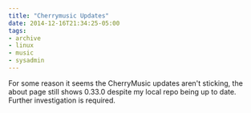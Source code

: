 ```yaml
---
title: "Cherrymusic Updates"
date: 2014-12-16T21:34:25-05:00
tags:
- archive
- linux
- music
- sysadmin
---
```


For some reason it seems the CherryMusic updates aren't sticking, the about page still shows 0.33.0 despite my local repo being up to date. Further investigation is required.
